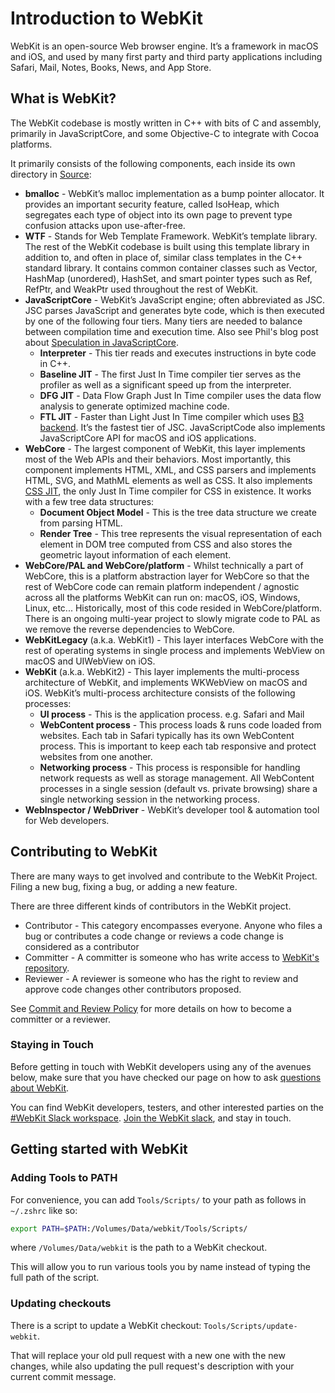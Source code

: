 # Introduction to WebKit

 WebKit is an open-source Web browser engine.
 It’s a framework in macOS and iOS, and used by many first party and third party applications including Safari, Mail, Notes, Books, News, and App Store.

## What is WebKit?

The WebKit codebase is mostly written in C++ with bits of C and assembly, primarily in JavaScriptCore, and some Objective-C to integrate with Cocoa platforms.

It primarily consists of the following components, each inside its own directory in [Source](https://github.com/WebKit/WebKit/tree/main/Source):

* **bmalloc** - WebKit’s malloc implementation as a bump pointer allocator. It provides an important security feature, called IsoHeap,
    which segregates each type of object into its own page to prevent type confusion attacks upon use-after-free.
* **WTF** - Stands for Web Template Framework. WebKit’s template library.
    The rest of the WebKit codebase is built using this template library in addition to, and often in place of, similar class templates in the C++ standard library.
    It contains common container classes such as Vector, HashMap (unordered), HashSet, and smart pointer types such as Ref, RefPtr, and WeakPtr used throughout the rest of WebKit.
* **JavaScriptCore** - WebKit’s JavaScript engine; often abbreviated as JSC.
    JSC parses JavaScript and generates byte code, which is then executed by one of the following four tiers.
    Many tiers are needed to balance between compilation time and execution time.
    Also see Phil's blog post about [Speculation in JavaScriptCore](https://webkit.org/blog/10308/speculation-in-javascriptcore/).
    * **Interpreter** - This tier reads and executes instructions in byte code in C++.
    * **Baseline JIT** - The first Just In Time compiler tier serves as the profiler as well as a significant speed up from the interpreter.
    * **DFG JIT** - Data Flow Graph Just In Time compiler uses the data flow analysis to generate optimized machine code.
    * **FTL JIT** - Faster than Light Just In Time compiler which uses [B3 backend](https://webkit.org/blog/5852/introducing-the-b3-jit-compiler/).
        It’s the fastest tier of JSC.
    JavaScriptCode also implements JavaScriptCore API for macOS and iOS applications.
* **WebCore** - The largest component of WebKit, this layer implements most of the Web APIs and their behaviors.
    Most importantly, this component implements HTML, XML, and CSS parsers and implements HTML, SVG, and MathML elements as well as CSS.
    It also implements [CSS JIT](https://webkit.org/blog/3271/webkit-css-selector-jit-compiler/), the only Just In Time compiler for CSS in existence.
    It works with a few tree data structures:
    * **Document Object Model** - This is the tree data structure we create from parsing HTML.
    * **Render Tree** - This tree represents the visual representation of each element in DOM tree computed from CSS and also stores the geometric layout information of each element.
* **WebCore/PAL and WebCore/platform** - Whilst technically a part of WebCore, this is a platform abstraction layer for WebCore
    so that the rest of WebCore code can remain platform independent / agnostic across all the platforms WebKit can run on: macOS, iOS, Windows, Linux, etc...
    Historically, most of this code resided in WebCore/platform.
    There is an ongoing multi-year project to slowly migrate code to PAL as we remove the reverse dependencies to WebCore.
* **WebKitLegacy** (a.k.a. WebKit1) - This layer interfaces WebCore with the rest of operating systems in single process and implements WebView on macOS and UIWebView on iOS.
* **WebKit** (a.k.a. WebKit2) - This layer implements the multi-process architecture of WebKit, and implements WKWebView on macOS and iOS.
    WebKit’s multi-process architecture consists of the following processes:
    * **UI process** - This is the application process. e.g. Safari and Mail
    * **WebContent process** - This process loads & runs code loaded from websites.
        Each tab in Safari typically has its own WebContent process.
        This is important to keep each tab responsive and protect websites from one another.
    * **Networking process** - This process is responsible for handling network requests as well as storage management.
        All WebContent processes in a single session (default vs. private browsing) share a single networking session in the networking process.
* **WebInspector / WebDriver** - WebKit’s developer tool & automation tool for Web developers.

## Contributing to WebKit

There are many ways to get involved and contribute to the WebKit Project.
Filing a new bug, fixing a bug, or adding a new feature.

There are three different kinds of contributors in the WebKit project.

 * Contributor - This category encompasses everyone. Anyone who files a bug or contributes a code change or reviews a code change is considered as a contributor
 * Committer - A committer is someone who has write access to [WebKit's repository](https://github.com/WebKit/WebKit).
 * Reviewer - A reviewer is someone who has the right to review and approve code changes other contributors proposed.

See [Commit and Review Policy](https://webkit.org/commit-and-review-policy/) for more details on how to become a committer or a reviewer.

### Staying in Touch

Before getting in touch with WebKit developers using any of the avenues below, make sure that you have checked our page on how to ask [questions about WebKit](https://webkit.org/asking-questions/).

You can find WebKit developers, testers, and other interested parties on the [#WebKit Slack workspace](https://webkit.slack.com/).
[Join the WebKit slack](https://join.slack.com/t/webkit/shared_invite/enQtOTU3NzQ3NTAzNjA0LTc5NmZlZWIwN2MxN2VjODVjNzEyZjBkOWQ4NTM3OTk0ZTc0ZGRjY2MyYmY2MWY1N2IzNTI2MTIwOGVjNzVhMWE),
and stay in touch.


## Getting started with WebKit

### Adding Tools to PATH

For convenience, you can add `Tools/Scripts/` to your path as follows in `~/.zshrc` like so:

```sh
export PATH=$PATH:/Volumes/Data/webkit/Tools/Scripts/
```

where `/Volumes/Data/webkit` is the path to a WebKit checkout.

This will allow you to run various tools you by name instead of typing the full path of the script.

### Updating checkouts

There is a script to update a WebKit checkout: `Tools/Scripts/update-webkit`.

That will replace your old pull request with a new one with the new changes, while also updating the pull request's description with your current commit message.

